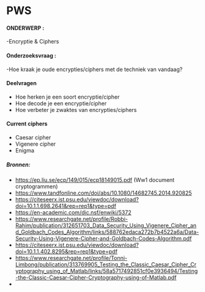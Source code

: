 # PWS

#### ONDERWERP :
-Encryptie & Ciphers



#### Onderzoeksvraag :
-Hoe kraak je oude encrypties/ciphers met de techniek van vandaag?


#### Deelvragen
- Hoe herken je een soort encryptie/cipher
- Hoe decode je een encryptie/cipher
- Hoe verbeter je zwaktes van encrypties/ciphers



#### Current ciphers 
- Caesar cipher
- Vigenere cipher
- Enigma



##### Bronnen:
- https://ep.liu.se/ecp/149/015/ecp18149015.pdf (Ww1 document cryptogrammen)
- https://www.tandfonline.com/doi/abs/10.1080/14682745.2014.920825 
- https://citeseerx.ist.psu.edu/viewdoc/download?doi=10.1.1.698.2641&rep=rep1&type=pdf
- https://en-academic.com/dic.nsf/enwiki/5372
- https://www.researchgate.net/profile/Robbi-Rahim/publication/312651703_Data_Security_Using_Vigenere_Cipher_and_Goldbach_Codes_Algorithm/links/588762edaca272b7b4522a6a/Data-Security-Using-Vigenere-Cipher-and-Goldbach-Codes-Algorithm.pdf
- https://citeseerx.ist.psu.edu/viewdoc/download?doi=10.1.1.402.8295&rep=rep1&type=pdf
- https://www.researchgate.net/profile/Tonni-Limbong/publication/313769905_Testing_the_Classic_Caesar_Cipher_Cryptography_using_of_Matlab/links/58a5717492851cf0e3936494/Testing-the-Classic-Caesar-Cipher-Cryptography-using-of-Matlab.pdf
- 
